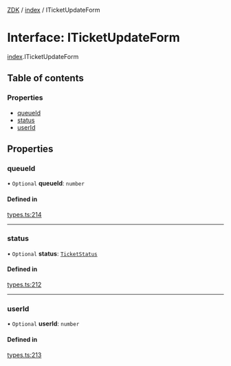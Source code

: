 [ZDK](../README.md) / [index](../modules/index.md) / ITicketUpdateForm

# Interface: ITicketUpdateForm

[index](../modules/index.md).ITicketUpdateForm

## Table of contents

### Properties

- [queueId](index.ITicketUpdateForm.md#queueid)
- [status](index.ITicketUpdateForm.md#status)
- [userId](index.ITicketUpdateForm.md#userid)

## Properties

### queueId

• `Optional` **queueId**: `number`

#### Defined in

[types.ts:214](https://github.com/innovtech-developers/zdk/blob/7db792f8d0888698b5c087a743b692e20fed3a78/src/types.ts#L214)

___

### status

• `Optional` **status**: [`TicketStatus`](../modules/index.md#ticketstatus)

#### Defined in

[types.ts:212](https://github.com/innovtech-developers/zdk/blob/7db792f8d0888698b5c087a743b692e20fed3a78/src/types.ts#L212)

___

### userId

• `Optional` **userId**: `number`

#### Defined in

[types.ts:213](https://github.com/innovtech-developers/zdk/blob/7db792f8d0888698b5c087a743b692e20fed3a78/src/types.ts#L213)
